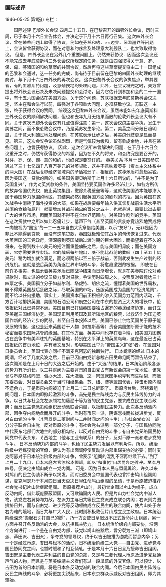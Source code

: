 ### 国际述评

1946-05-25
第1版()
专栏：

　　国际述评
            巴黎外长会议
    四月二十五日，在巴黎召开的四强外长会议，历时三周，已于本月十六日宣告休会，并决定于下月十六日再行召集。
    这次四外长会议，曾在某些问题上取得了协议，例如在芬兰和约、××边界、保国疆界等问题上，会议皆曾获得协议，而在对意和约序言及处理意大利舰队上，也大致取得协议。
    但是，四外长会议在另外几个重要问题上，仍然未获协议，因而这次会议还不能完成去年底莫斯科三外长会议所规定的任务，就是由四强取得关于意、罗、保、匈、芬诸国的和约草案的共同协议，然后再将这些草案提交将由二十一国组成的巴黎和会通过，这一任务的完成，尚有待于目前留在巴黎的四国外长助理的继续商讨，与下月十六日四外长的再次会议。
    这次巴黎外长会议的争执焦点，举其要者，有的里雅斯特问题，及意殖民地的处理问题。此外，在会议将完之时，美方曾提出将外长会议已决及未决问题提交和会讨论，因为它估计到参加和会的二十一国中，有十五六国会站在美国方面。关于这个问题，苏联根据去年底莫斯科会议决定，坚主在和会举行以前，四强对于各项重大问题，必须获致协议。苏联这一主张，终于获得会议的赞同。
    综观这次巴黎四外长会议，虽然未能如去年底莫斯科三外长会议的顺利解决问题，但也和去年九月无结果而散的伦敦外长会议大有不同。关于这次巴黎外长会议有几点值得注意：第一，这次会议的主要争执，发生于美苏之间，而不象伦敦会议中，乃是英苏发生争论。第二，美英之间分歧日趋明显，关于意大利殖民地处理问题，在苏联表示让步之后，英美的分歧更是显而易见。第三，这次会议争论虽然剧烈，但是气氛较为缓和，留有斡旋余地，并且在某些问题上，也曾获得协议。
    因此，这次会议所未曾解决的问题，在下月十六日会议重开之时，仍然有获得协议的希望，因为在不久的将来，和会终究是要召开的，对芬、罗、保、匈、意的和约，也终究是要签订的。
            英美关系
    本月十日美国参院通过了三十七亿四千八百万美元的对英贷款，这并不意味着英美（资本主义体系中的两大国）在战后世界经济领域内的矛盾减弱了，相反的，这种矛盾将愈趋尖锐，因为美国这一贷款的目的，如美国务卿贝纳斯于上月十六日所说的，“并不是为了英国复兴”，作为对英贷款的条件，美国坚持要英国作许多经济让步，如各方所传的放弃帝国优先权，废止英镑集团，撤除关税壁垒等等，这就使美国资本能够渗入属于英国势力范围的地区，其结果必然引起英国方面的剧烈的抗拒。因为英国在这次战争中消耗了海外投资的大部，如果在战后要每年输入供其恢复战前生活水平所必须的食粮和原料，就要增加其战前输出的百分之五十，也就是说，需要比过去更广大的世界市场，因而英国就不得不在全世界范围内，对美国作剧烈的竞争。英国在这次贷款中之所以如此忍痛让步，低声下气（甚至英国的贵族亦竟热烈地赞成将一向被视为“国宝”的一二一五年自由大宪章借给美国，以示“友好”），无非是因为非此不能得到贷款，而没有这笔贷款，英国就极难使其战争的创伤恢复过来。代表大英帝国的工党政府，深深感到英国战后过渡时期的巨大困难，而指望着在不久的将来，在得到数十亿美元的挹注而重整旗鼓之后，能与美国相周旋；而在美国方面，它亦需要世界市场。它的战后每年输出，决不能比战前的数额（四十至五十亿美元）稍为增加就会满足，而必须两倍以至三倍于战前，否则就发生生产过剩的经济危机。这就是战后英美为角逐世界市场的斗争，将愈趋激烈的根据。
    即使在目前许多事实，也显示着英美矛盾已随战争结束而日渐增长，就是在美参院讨论对英贷款时，孤立派的参议员极力反对贷款，争论历时四周之久，投票反对者竟达三十四票之多。美国孤立分子如赫尔利、塔虎特、胡佛之流，憧憬着美国的世界霸权，盼不得乘英国战后疲敝之际，尽取英国的市场，压服英国成为美国的“经济尾闾”，而不给以任何援助。事实上，美国资本目前正积极的渗入英国势力范围内活动，千方百计地排挤英国，美国的石油公司和航空公司在中东的投资正大大的增长中，伦敦报纸对此已异常不满。美国目前已打破英国要独占暹罗的英暹经济协定，而订立英美暹三国经济协定。美国现正利用英国及其所辖地区的粮荒，以救济作为压迫英国作新的经济让步的武器，甚至自日本投降以后，美国已停止供给英国关于原子能发展的情报，这也是近来英国若干人物（如拉斯基等）责备美国垄断原子能的技术秘密而要求国际共管的缘因。在其他方面，英美中间也存在着争端，如美国力图霸占在战争中有美军驻扎的英国基地，特别在太平洋上的英属岛屿，这在最近已占英国报纸的首页地位，并有著文反对，形容美国此举为“帝国主义扩张”者。在盟国对日委员会上，英国代表亦同样不满麦克阿瑟的独断独行。
            日本阁潮的经过
    日本的阁潮，经过了几度风波之后，目前已因自由党新总裁吉田受命组阁而暂告结束了。
    这次阁潮是在上月十日的大选之后开始的，由于“大选”的结果，日本统治阶级各派的势力有所消长，以三井财阀为主要背景的自由党占有新议会的第一党地位，该党曾与币原结成同盟，包办大选，在大选后，这一同盟就因争权夺利而告破裂，而远东委员会、对日委员会又于当时相继集会，苏、纽、澳等盟国代表，抨击币原内阁不遗余力，于是币原内阁被迫于上月二十二日总辞职了。
    币原垮台后，环绕着组阁问题，日本国内即掀起激烈的斗争，首先是民主阵线势力与反民主阵线势力的斗争。以日共与社会党左派领袖加藤勘十等为首的民主党派，要求成立民主联合政府；而反民主党派策动组织反动派联合内阁，以抵制民主势力。此次各反动派内部，因争夺内阁地盘而展开的斗争，当时有币原一派，阴谋恋栈而拉拢进步党，反对自由党的斗争（其背景是三菱财阀与三井财阀之间的斗争）；有社会党右派一部分分子联合自由党，反对币原的斗争；有社会党右派另一部分分子，与国民协同党中代表东北部们大地主的部分相勾结，以反对自由党的斗争；有自由党笼络国民协同党中代表关东、关西地主（他与工业有联系）的分子，反对币原一派和进步党的斗争。
    日本反动势力内部的斗争，也给了民主势力发展以有利条件，所以，统治阶级中老练狡猾的官僚，便认为有出面调停使反动派内部重谋妥协的必要；同时麦克阿瑟对于日本统治阶级内部的斗争，曾表示“组阁的混乱不容再继续下去。”到了上月二十九日，日本宫庭大官僚松本恒雄，即以“和事佬”自居而奔走折冲。至本月四号，便决定由鸠山成立一党内阁。
    可是，因为日本人民与盟国舆论，许久以来对鸠山的民主伪装不断予以揭发，而对日委员会中盟国代表也曾抨击鸠山组阁阴谋，麦克阿瑟乃于本月四日当天否决日皇任命鸠山组阁的呈请，于是币原被迫推荐社会党书记片山哲继起组阁。
    币原推荐片山时，最初曾企图以片山为幌子，成立反动内阁，借此既能蒙蔽盟国，又可欺骗国内人民。但是片山为社会党内中派人物，该党左右翼势均力敌，左派力主与日共等民主党派成立联合内阁；右派则力图排挤日共，而与自由党、进步党等反动领袖成立反民主的联合内阁，使片山处于左右为难的境地，而日共与广大人民，此时则积极敦促片山成立民主政府。日本统治阶级深恐“搬起石头打自己的脚”，乃一方面使日皇迟迟不正式授命片山组阁，另一方面并召开各反动派的大会，以抗拒民主势力。
    日本统治阶级的内部妥协，沿两个方向进行：一个是在自由党内部，该党以鸠山被黜后，曾分裂为三派（即鸠山派、芦田派、吉田派），争夺党的领导权，终于以吉田被推为总裁而暂息内争；另一个是经过币原、吉田与松本的活动，日本统治阶级三大党——自由党、进步党与国民协同党之间，也暂时缓和了相互倾轧，于是本月十六日日皇乃授命吉田组阁。吉田既是主要代表三井利益的自由党的总裁，又是与三菱代理人币原及进步党互通声气的人物，而且是与英美绥靖主义者们有过一段瓜葛的外交官僚。可以预计，以吉田为首的日本新阁，将是日本各反动党派的联合内阁。今后日本国内民主阵线与反民主阵线的斗争，必将更加尖锐起来，日本东京群众示威反对吉田组阁，即为其肇始。
